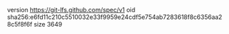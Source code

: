 version https://git-lfs.github.com/spec/v1
oid sha256:e6fd11c210c5510032e33f9959e24cdf5e754ab7283618f8c6356aa28c5f8f6f
size 3649
